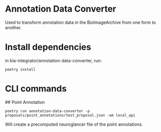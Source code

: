 # Annotation Data Converter
Used to transform annotation data in the BioImageArchive from one form to another.


# Install dependencies
in bia-integrator/annotation-data-converter, run:
```
poetry install
```

# CLI commands

## Point Annotation

```
poetry run annotation-data-converter -p proposals/point_annotations/test_proposal.json -am local_api
```

Will create a precomputed neuroglancer file of the point annotations.